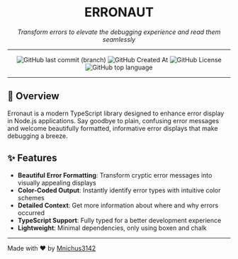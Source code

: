 <h1 align="center">ERRONAUT</h1>

<p align="center"><em>Transform errors to elevate the debugging experience and read them seamlessly</em></p>

<hr>

<div align="center">

 <!-- ![NPM Last Update](https://img.shields.io/npm/last-update/:packageName?style=for-the-badge&labelColor=000&color=fff) -->

![GitHub last commit (branch)](https://img.shields.io/github/last-commit/Mnichus3142/Erronaut/main?style=for-the-badge&labelColor=000&color=fff) ![GitHub Created At](https://img.shields.io/github/created-at/Mnichus3142/Erronaut?style=for-the-badge&labelColor=000&color=fff) ![GitHub License](https://img.shields.io/github/license/Mnichus3142/Erronaut?style=for-the-badge&labelColor=000&color=fff) ![GitHub top language](https://img.shields.io/github/languages/top/Mnichus3142/Erronaut?style=for-the-badge&labelColor=000&color=fff)


</div>

<hr>

## 🌟 Overview

Erronaut is a modern TypeScript library designed to enhance error display in Node.js applications. Say goodbye to plain, confusing error messages and welcome beautifully formatted, informative error displays that make debugging a breeze.

## ✨ Features

- **Beautiful Error Formatting**: Transform cryptic error messages into visually appealing displays
- **Color-Coded Output**: Instantly identify error types with intuitive color schemes
- **Detailed Context**: Get more information about where and why errors occurred
- **TypeScript Support**: Fully typed for a better development experience
- **Lightweight**: Minimal dependencies, only using boxen and chalk

<hr>

Made with ❤️ by [Mnichus3142](https://github.com/Mnichus3142)